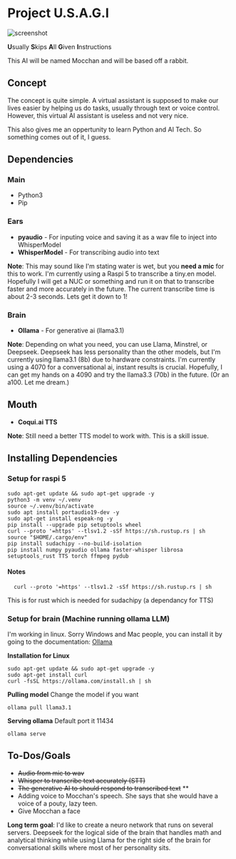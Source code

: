 # Project U.S.A.G.I

![screenshot](./images/project_usagi.png)

**U**sually **S**kips **A**ll **G**iven **I**nstructions

This AI will be named Mocchan and will be based off a rabbit.

## Concept
The concept is quite simple. A virtual assistant is supposed to make our lives easier by helping us do tasks, usually through text or voice control. However, this virtual AI assistant is useless and not very nice.

This also gives me an oppertunity to learn Python and AI Tech. So something comes out of it, I guess.

## Dependencies

### Main
- Python3
- Pip

### Ears
- **pyaudio** - For inputing voice and saving it as a wav file to inject into WhisperModel
- **WhisperModel** - For transcribing audio into text

**Note**: This may sound like I'm stating water is wet, but you **need a mic** for this to work. I'm currently using a Raspi 5 to transcribe a tiny.en model. Hopefully I will get a NUC or something and run it on that to transcribe faster and more accurately in the future. The current transcribe time is about 2-3 seconds. Lets get it down to 1!

### Brain
- **Ollama** - For generative ai (llama3.1)

**Note**: Depending on what you need, you can use Llama, Minstrel, or Deepseek. Deepseek has less personality than the other models, but I'm currently using llama3.1 (8b) due to hardware constraints. I'm currently using a 4070 for a conversational ai, instant results is crucial. Hopefully, I can get my hands on a 4090 and try the llama3.3 (70b) in the future. (Or an a100. Let me dream.)

## Mouth
- **Coqui.ai TTS**

**Note**: Still need a better TTS model to work with. This is a skill issue.

## Installing Dependencies
### Setup for raspi 5
  ```
  sudo apt-get update && sudo apt-get upgrade -y 
  python3 -m venv ~/.venv
  source ~/.venv/bin/activate
  sudo apt install portaudio19-dev -y
  sudo apt-get install espeak-ng -y
  pip install --upgrade pip setuptools wheel
  curl --proto '=https' --tlsv1.2 -sSf https://sh.rustup.rs | sh
  source "$HOME/.cargo/env"
  pip install sudachipy --no-build-isolation
  pip install numpy pyaudio ollama faster-whisper librosa setuptools_rust TTS torch ffmpeg pydub
  ```
  #### Notes
  ```
    curl --proto '=https' --tlsv1.2 -sSf https://sh.rustup.rs | sh
  ```
  This is for rust which is needed for sudachipy (a dependancy for TTS)

### Setup for brain (Machine running ollama LLM)
  I'm working in linux. Sorry Windows and Mac people, you can install it by going to the documentation: [Ollama](https://github.com/ollama/ollama?tab=readme-ov-file#ollama) 

  **Installation for Linux**
  ```
  sudo apt-get update && sudo apt-get upgrade -y
  sudo apt-get install curl
  curl -fsSL https://ollama.com/install.sh | sh
  ```

  **Pulling model**
  Change the model if you want

  ```
  ollama pull llama3.1
  ```

  **Serving ollama**
  Default port it 11434

  ```
  ollama serve
  ```

## To-Dos/Goals
- ~~Audio from mic to wav~~
- ~~Whisper to transcribe text accurately (STT)~~
- ~~The generative AI to should respond to transcribed text~~ **
- Adding voice to Mocchan's speech. She says that she would have a voice of a pouty, lazy teen.
- Give Mocchan a face

**Long term goal**: I'd like to create a neuro network that runs on several servers. Deepseek for the logical side of the brain that handles math and analytical thinking while using Llama for the right side of the brain for conversational skills where most of her personality sits.

